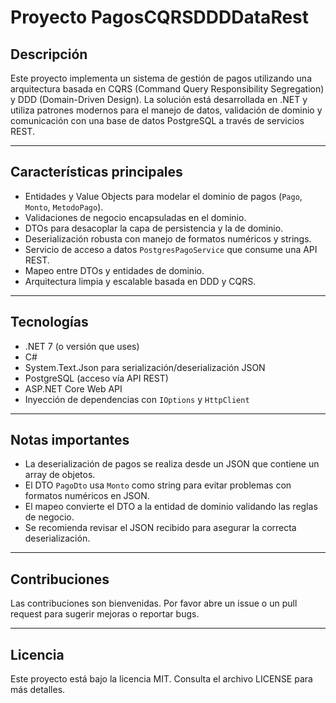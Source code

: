 # Proyecto PagosCQRSDDDDataRest

## Descripción

Este proyecto implementa un sistema de gestión de pagos utilizando una arquitectura basada en CQRS (Command Query Responsibility Segregation) y DDD (Domain-Driven Design). La solución está desarrollada en .NET y utiliza patrones modernos para el manejo de datos, validación de dominio y comunicación con una base de datos PostgreSQL a través de servicios REST.

---

## Características principales

- Entidades y Value Objects para modelar el dominio de pagos (`Pago`, `Monto`, `MetodoPago`).
- Validaciones de negocio encapsuladas en el dominio.
- DTOs para desacoplar la capa de persistencia y la de dominio.
- Deserialización robusta con manejo de formatos numéricos y strings.
- Servicio de acceso a datos `PostgresPagoService` que consume una API REST.
- Mapeo entre DTOs y entidades de dominio.
- Arquitectura limpia y escalable basada en DDD y CQRS.

---

## Tecnologías

- .NET 7 (o versión que uses)
- C#
- System.Text.Json para serialización/deserialización JSON
- PostgreSQL (acceso vía API REST)
- ASP.NET Core Web API
- Inyección de dependencias con `IOptions` y `HttpClient`

---

## Notas importantes

- La deserialización de pagos se realiza desde un JSON que contiene un array de objetos.
- El DTO `PagoDto` usa `Monto` como string para evitar problemas con formatos numéricos en JSON.
- El mapeo convierte el DTO a la entidad de dominio validando las reglas de negocio.
- Se recomienda revisar el JSON recibido para asegurar la correcta deserialización.

---

## Contribuciones

Las contribuciones son bienvenidas. Por favor abre un issue o un pull request para sugerir mejoras o reportar bugs.

---

## Licencia

Este proyecto está bajo la licencia MIT. Consulta el archivo LICENSE para más detalles.